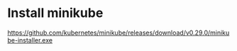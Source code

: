 # Install minikube

https://github.com/kubernetes/minikube/releases/download/v0.29.0/minikube-installer.exe
